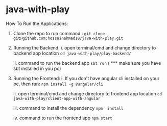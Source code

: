# java-with-play


How To Run the Applications:
1. Clone the repo to run command  : 
    ```git clone git@github.com:hossainahmed18/java-with-play.git``` 

2. Running the Backend:
   i.   open terminal/cmd and change directory to backend app location
        ```cd java-with-play/play-backend/```

   ii.  command to run the backend app
        ```sbt run```
        ( *** make sure you have sbt installed in you pc)

3. Running the Frontend:
   i.   If you don't have angular cli installed on your pc, then run:
        ```npm install -g @angular/cli```

   ii.   open terminal/cmd and change directory to frontend app location
        ```cd java-with-play/client-app-with-angular```

   iii.  command to install the dependency
        ```npm  install```
        
   iv. command to run the frontend app
        ```npm start```
